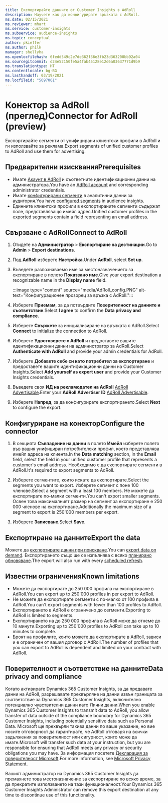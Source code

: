 ```yaml
---
title: Експортирайте данните от Customer Insights в AdRoll
description: Научете как да конфигурирате връзката с AdRoll.
ms.date: 02/15/2021
ms.reviewer: mhart
ms.service: customer-insights
ms.subservice: audience-insights
ms.topic: conceptual
author: pkieffer
ms.author: philk
manager: shellyha
ms.openlocfilehash: 6fedd549c2e7de362f36e3fb23d363200bb92a04
ms.sourcegitcommit: d24e52150fe5a4fab45128e12d6a03637771d9b9
ms.translationtype: HT
ms.contentlocale: bg-BG
ms.lasthandoff: 03/19/2021
ms.locfileid: "5697061"
---
```

# <a name="connector-for-adroll-preview"></a><span data-ttu-id="8d249-103">Конектор за AdRoll (преглед)</span><span class="sxs-lookup"><span data-stu-id="8d249-103">Connector for AdRoll (preview)</span></span>

<span data-ttu-id="8d249-104">Експортирайте сегменти от унифицирани клиентски профили в AdRoll и ги използвайте за реклама.</span><span class="sxs-lookup"><span data-stu-id="8d249-104">Export segments of unified customer profiles to AdRoll and use them for advertising.</span></span> 

## <a name="prerequisites"></a><span data-ttu-id="8d249-105">Предварителни изисквания</span><span class="sxs-lookup"><span data-stu-id="8d249-105">Prerequisites</span></span>

-   <span data-ttu-id="8d249-106">Имате [Акаунт в AdRoll](https://www.adroll.com/) и съответните идентификационни данни на администратора.</span><span class="sxs-lookup"><span data-stu-id="8d249-106">You have an [AdRoll account](https://www.adroll.com/) and corresponding administrator credentials.</span></span>
-   <span data-ttu-id="8d249-107">Имате [конфигурирани сегменти](segments.md) в аналитични данни за аудитория.</span><span class="sxs-lookup"><span data-stu-id="8d249-107">You have [configured segments](segments.md) in audience insights.</span></span>
-   <span data-ttu-id="8d249-108">Единните клиентски профили в експортираните сегменти съдържат поле, представляващо имейл адрес.</span><span class="sxs-lookup"><span data-stu-id="8d249-108">Unified customer profiles in the exported segments contain a field representing an email address.</span></span>

## <a name="connect-to-adroll"></a><span data-ttu-id="8d249-109">Свързване с AdRoll</span><span class="sxs-lookup"><span data-stu-id="8d249-109">Connect to AdRoll</span></span>

1. <span data-ttu-id="8d249-110">Отидете на **Администратор** > **Експортиране на дестинации**.</span><span class="sxs-lookup"><span data-stu-id="8d249-110">Go to **Admin** > **Export destinations**.</span></span>

1. <span data-ttu-id="8d249-111">Под **AdRoll** изберете **Настройка**.</span><span class="sxs-lookup"><span data-stu-id="8d249-111">Under **AdRoll**, select **Set up**.</span></span>

1. <span data-ttu-id="8d249-112">Въведете разпознаваемо име за местоназначението за експортиране в полето **Показвано име**.</span><span class="sxs-lookup"><span data-stu-id="8d249-112">Give your export destination a recognizable name in the **Display name** field.</span></span>

   :::image type="content" source="media/AdRoll_config.PNG" alt-text="Конфигурационен прозорец за връзка с AdRoll.":::

1. <span data-ttu-id="8d249-114">Изберете **Приемам**, за да потвърдите **Поверителност на данните и съответствие**.</span><span class="sxs-lookup"><span data-stu-id="8d249-114">Select **I agree** to confirm the **Data privacy and compliance**.</span></span>

1. <span data-ttu-id="8d249-115">Изберете **Свържете** за инициализиране на връзката с AdRoll.</span><span class="sxs-lookup"><span data-stu-id="8d249-115">Select **Connect** to initialize the connection to AdRoll.</span></span>

1. <span data-ttu-id="8d249-116">Изберете **Удостоверете с AdRoll** и предоставете вашите идентификационни данни на администратор за AdRoll.</span><span class="sxs-lookup"><span data-stu-id="8d249-116">Select **Authenticate with AdRoll** and provide your admin credentials for AdRoll.</span></span> 

1. <span data-ttu-id="8d249-117">Изберете **Добавете себе си като потребител за експортиране** и предоставете вашите идентификационни данни на Customer Insights.</span><span class="sxs-lookup"><span data-stu-id="8d249-117">Select **Add yourself as export user** and provide your Customer Insights credentials.</span></span>

1. <span data-ttu-id="8d249-118">Въведете своя **ИД на рекламодател на AdRoll** [AdRoll Advertisable](https://help.adroll.com/hc/en-us/articles/212011838-Advertiser-Profiles).</span><span class="sxs-lookup"><span data-stu-id="8d249-118">Enter your **AdRoll Advertiser ID** [AdRoll Advertisable](https://help.adroll.com/hc/en-us/articles/212011838-Advertiser-Profiles).</span></span>

1. <span data-ttu-id="8d249-119">Изберете **Напред**, за да конфигурирате експортирането.</span><span class="sxs-lookup"><span data-stu-id="8d249-119">Select **Next** to configure the export.</span></span>

## <a name="configure-the-connector"></a><span data-ttu-id="8d249-120">Конфигуриране на конектор</span><span class="sxs-lookup"><span data-stu-id="8d249-120">Configure the connector</span></span>

1. <span data-ttu-id="8d249-121">В секцията **Съвпадение на данни** в полето **Имейл** изберете полето във вашия унифициран потребителски профил, което представлява имейл адреса на клиента.</span><span class="sxs-lookup"><span data-stu-id="8d249-121">In the **Data matching** section, in the **Email** field, select the field in your unified customer profile that represents a customer's email address.</span></span> <span data-ttu-id="8d249-122">Необходимо е да експортирате сегменти в AdRoll.</span><span class="sxs-lookup"><span data-stu-id="8d249-122">It's required to export segments to AdRoll.</span></span>

1. <span data-ttu-id="8d249-123">Изберете сегментите, които искате да експортирате.</span><span class="sxs-lookup"><span data-stu-id="8d249-123">Select the segments you want to export.</span></span> <span data-ttu-id="8d249-124">Изберете сегмент с поне 100 членове.</span><span class="sxs-lookup"><span data-stu-id="8d249-124">Select a segment with a least 100 members.</span></span> <span data-ttu-id="8d249-125">Не можете да експортирате по-малки сегменти.</span><span class="sxs-lookup"><span data-stu-id="8d249-125">You can't export smaller segments.</span></span> <span data-ttu-id="8d249-126">Освен това максималният размер на сегмент за експортиране е 250 000 членове на експортиране.</span><span class="sxs-lookup"><span data-stu-id="8d249-126">Additionally the maximum size of a segment to export is 250'000 members per export.</span></span> 

1. <span data-ttu-id="8d249-127">Изберете **Записване**.</span><span class="sxs-lookup"><span data-stu-id="8d249-127">Select **Save**.</span></span>

## <a name="export-the-data"></a><span data-ttu-id="8d249-128">Експортиране на данните</span><span class="sxs-lookup"><span data-stu-id="8d249-128">Export the data</span></span>

<span data-ttu-id="8d249-129">Можете да [експортирате данни при поискване](export-destinations.md).</span><span class="sxs-lookup"><span data-stu-id="8d249-129">You can [export data on demand](export-destinations.md).</span></span> <span data-ttu-id="8d249-130">Експортирането също ще се изпълнява с всяко [планирано обновяване](system.md#schedule-tab).</span><span class="sxs-lookup"><span data-stu-id="8d249-130">The export will also run with every [scheduled refresh](system.md#schedule-tab).</span></span>

## <a name="known-limitations"></a><span data-ttu-id="8d249-131">Известни ограничения</span><span class="sxs-lookup"><span data-stu-id="8d249-131">Known limitations</span></span>

- <span data-ttu-id="8d249-132">Можете да експортирате до 250 000 профила на експортиране в AdRoll.</span><span class="sxs-lookup"><span data-stu-id="8d249-132">You can export up to 250'000 profiles in per export to AdRoll.</span></span>
- <span data-ttu-id="8d249-133">Не можете да експортирате сегменти с по-малко от 100 профила в AdRoll.</span><span class="sxs-lookup"><span data-stu-id="8d249-133">You can't export segments with fewer than 100 profiles to AdRoll.</span></span> 
- <span data-ttu-id="8d249-134">Експортирането в AdRoll е ограничено до сегменти.</span><span class="sxs-lookup"><span data-stu-id="8d249-134">Exporting to AdRoll is limited to segments.</span></span>
- <span data-ttu-id="8d249-135">Експортирането на до 250 000 профила в AdRoll може да отнеме до 10 минути.</span><span class="sxs-lookup"><span data-stu-id="8d249-135">Exporting up to 250'000 profiles to AdRoll can take up to 10 minutes to complete.</span></span> 
- <span data-ttu-id="8d249-136">Броят на профилите, които можете да експортирате в AdRoll, зависи и е ограничен от вашия договор с AdRoll.</span><span class="sxs-lookup"><span data-stu-id="8d249-136">The number of profiles that you can export to AdRoll is dependent and limited on your contract with AdRoll.</span></span>

## <a name="data-privacy-and-compliance"></a><span data-ttu-id="8d249-137">Поверителност и съответствие на данните</span><span class="sxs-lookup"><span data-stu-id="8d249-137">Data privacy and compliance</span></span>

<span data-ttu-id="8d249-138">Когато активирате Dynamics 365 Customer Insights, за да предавате данни на AdRoll, разрешавате прехвърляне на данни извън границата за съответствие за Dynamics 365 Customer Insights, включително потенциално чувствителни данни като Лични данни.</span><span class="sxs-lookup"><span data-stu-id="8d249-138">When you enable Dynamics 365 Customer Insights to transmit data to AdRoll, you allow transfer of data outside of the compliance boundary for Dynamics 365 Customer Insights, including potentially sensitive data such as Personal Data.</span></span> <span data-ttu-id="8d249-139">Microsoft ще прехвърли такива данни по ваше указание, но вие носите отговорност да гарантирате, че AdRoll отговаря на всички задължения за поверителност или сигурност, които може да имате.</span><span class="sxs-lookup"><span data-stu-id="8d249-139">Microsoft will transfer such data at your instruction, but you are responsible for ensuring that AdRoll meets any privacy or security obligations you may have.</span></span> <span data-ttu-id="8d249-140">За информация посетете [Декларация за поверителност Microsoft](https://go.microsoft.com/fwlink/?linkid=396732).</span><span class="sxs-lookup"><span data-stu-id="8d249-140">For more information, see [Microsoft Privacy Statement](https://go.microsoft.com/fwlink/?linkid=396732).</span></span>

<span data-ttu-id="8d249-141">Вашият администратор на Dynamics 365 Customer Insights да премахнете това местоназначение за експортиране по всяко време, за да прекратите използването на тази функционалност.</span><span class="sxs-lookup"><span data-stu-id="8d249-141">Your Dynamics 365 Customer Insights Administrator can remove this export destination at any time to discontinue use of this functionality.</span></span>
